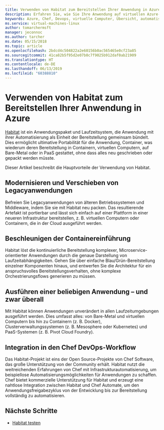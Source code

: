 ```yaml
---
title: Verwenden von Habitat zum Bereitstellen Ihrer Anwendung in Azure
description: Erfahren Sie, wie Sie Ihre Anwendung auf virtuellen Azure-Computern und in Containern einheitlich bereitstellen.
keywords: Azure, Chef, Devops, virtuelle Computer, Übersicht, automatisieren, Habitat
ms.service: virtual-machines-linux
author: tomarchermsft
manager: jeconnoc
ms.author: tarcher
ms.date: 05/15/2018
ms.topic: article
ms.openlocfilehash: 2bdcd4c504822a2e60156b0ac565465e0cf23a85
ms.sourcegitcommit: 41ca82b5f95d2e07b0c7f9025b912daf0ab21909
ms.translationtype: HT
ms.contentlocale: de-DE
ms.lasthandoff: 06/13/2019
ms.locfileid: "60388810"
---
```

# <a name="use-habitat-to-deploy-your-application-to-azure"></a>Verwenden von Habitat zum Bereitstellen Ihrer Anwendung in Azure
[Habitat](https://www.habitat.sh/) ist ein Anwendungspaket und Laufzeitsystem, die Anwendung mit ihrer Automatisierung als Einheit der Bereitstellung gemeinsam bündelt. Dies ermöglicht ultimative Portabilität für die Anwendung, Container, was wiederum deren Bereitstellung in Containern, virtuellen Computern, auf Bare-Metal oder in PaaS gestattet, ohne dass alles neu geschrieben oder gepackt werden müsste.

Dieser Artikel beschreibt die Hauptvorteile der Verwendung von Habitat.

## <a name="modernize-and-move-legacy-applications"></a>Modernisieren und Verschieben von Legacyanwendungen
Befreien Sie Legacyanwendungen von älteren Betriebssystemen und Middleware, indem Sie sie mit Habitat neu packen. Das resultierende Artefakt ist portierbar und lässt sich einfach auf einer Plattform in einer neueren Infrastruktur bereitstellen, z. B. virtuellen Computern oder Containern, die in der Cloud ausgeführt werden.

## <a name="accelerate-container-adoption"></a>Beschleunigen der Containereinführung
Habitat löst die kontinuierliche Bereitstellung komplexer, Microservice-orientierter Anwendungen durch die genaue Darstellung von Laufzeitabhängigkeiten. Gehen Sie über einfache Blau/Grün-Bereitstellung einzelner Komponenten hinaus, und entwerfen Sie die Architektur für ein anspruchsvolles Bereitstellungsverhalten, ohne komplexe Orchestrierungsflows generieren zu müssen.

## <a name="run-any-application-anywhere"></a>Ausführen einer beliebigen Anwendung – und zwar überall
Mit Habitat können Anwendungen unverändert in allen Laufzeitumgebungen ausgeführt werden. Dies umfasst alles: von Bare-Metal und virtuellen Computern bis hin zu Containern (z. B. Docker), Clusterverwaltungssystemen (z. B. Mesosphere oder Kubernetes) und PaaS-Systemen (z. B. Pivot Cloud Foundry).

## <a name="integrate-into-the-chef-devops-workflow"></a>Integration in den Chef DevOps-Workflow
Das Habitat-Projekt ist eins der Open Source-Projekte von Chef Software, das große Unterstützung von der Community erhält. Habitat nutzt die weitreichenden Erfahrungen von Chef mit Infrastrukturautomatisierung, um beispiellose Automatisierungsmöglichkeiten für Anwendungen zu schaffen. Chef bietet kommerzielle Unterstützung für Habitat und erzeugt eine nahtlose Integration zwischen Habitat und Chef Automate, um den Anwendungsfreigabezyklus von der Entwicklung bis zur Bereitstellung vollständig zu automatisieren.

## <a name="next-steps"></a>Nächste Schritte

* [Habitat testen](https://www.habitat.sh/learn/)
